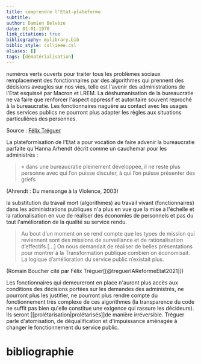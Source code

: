 ```yaml
---
title: comprendre l'Etat-plateforme
subtitle:
author: Damien Belvèze
date: 01-01-1970
link_citations: true
bibliography: mylibrary.bib
biblio_style: csl\ieee.csl
aliases: []
tags: [dématérialisation]
---
```


numéros verts ouverts pour traiter tous les problèmes sociaux
remplacement des fonctionnaires par des algorithmes qui prennent des décisions aveugles sur nos vies, telle est l'avenir des administrations de l'Etat esquissé par Macron et LREM. 
La déshumanisation de la bureaucratie ne va faire que renforcer l'aspect oppressif et autoritaire souvent reproché à la bureaucratie. 
Les fonctionnaires naguère au contact avec les usages des services publics ne pourront plus adapter les règles aux situations particulières des personnes. 

Source : [Félix Tréguer](https://aoc.media/analyse/2021/11/11/ia-et-reforme-de-letat-vers-des-bureaucraties-sans-humains/)

La plateformisation de l'Etat a pour vocation de faire advenir la bureaucratie parfaite qu'Hanna Arhendt décrit comme un cauchemar pour les administrés : 

>« dans une bureaucratie pleinement développée, il ne reste plus personne avec qui l’on puisse discuter, à qui l’on puisse présenter des griefs

(Ahrendt : Du mensonge à la Violence, 2003)

la substitution du travail mort (algorithmes) au travail vivant (fonctionnaires)  dans les administrations publiques n'a plus en vue que la mise à l'échelle et la rationalisation en vue de réaliser des économies de personnels et pas du tout l'amélioration de la qualité su service rendu. 

> Au bout d’un moment on se rend compte que les types de mission qui reviennent sont des missions de surveillance et de rationalisation d’effectifs […] On nous demandait de réaliser de belles présentations pour montrer à la Transformation publique combien on économisait. La logique d’amélioration du service public n’existait plus. 

(Romain Boucher cité par Félix Tréguer[[@treguerIAReformeEtat2021]])

Les fonctionnaires qui demeureront en place n'auront plus accès aux conditions des décisions portées sur les demandes des administrés, ne pourront plus les justifier, ne pourront plus rendre compte du fonctionnement très complexe de ces algorithmes (la transparence du code ne suffit pas bien qu'elle constitue une exigence qui rassure les décideurs). Ils seront [[prolétarisation|prolétarisés]]de manière irréversible. Tréguer parle d'atomisation, de déqualification et d'impuissance aménagée à changer le fonctionnement du service public. 




# bibliographie

